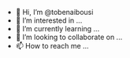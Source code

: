 - 👋 Hi, I’m @tobenaibousi
- 👀 I’m interested in ...
- 🌱 I’m currently learning ...
- 💞️ I’m looking to collaborate on ...
- 📫 How to reach me ...

<!---
tobenaibousi/tobenaibousi is a ✨ special ✨ repository because its `README.md` (this file) appears on your GitHub profile.
You can click the Preview link to take a look at your changes.
--->
